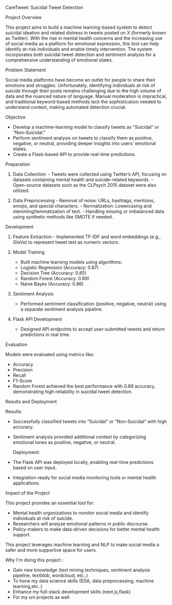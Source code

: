 CareTweet: Suicidal Tweet Detection

Project Overview

This project aims to build a machine learning-based system to detect suicidal ideation and related distress in tweets posted on X (formerly known as Twitter). With the rise in mental health concerns and the increasing use of social media as a platform for emotional expression, this tool can help identify at-risk individuals and enable timely intervention. The system incorporates both suicidal tweet detection and sentiment analysis for a comprehensive understanding of emotional states.

Problem Statement

Social media platforms have become an outlet for people to share their emotions and struggles. Unfortunately, identifying individuals at risk of suicide through their posts remains challenging due to the high volume of data and the nuanced nature of language. Manual moderation is impractical, and traditional keyword-based methods lack the sophistication needed to understand context, making automated detection crucial.

Objective

 - Develop a machine-learning model to classify tweets as “Suicidal” or “Non-Suicidal.”
 - Perform sentiment analysis on tweets to classify them as positive, negative, or neutral, providing deeper insights into users’ emotional states.
 - Create a Flask-based API to provide real-time predictions.

Preparation

  1.	Data Collection:
	- Tweets were collected using Twitter’s API, focusing on datasets containing mental health and suicide-related keywords.
	- Open-source datasets such as the CLPsych 2015 dataset were also utilized.
	
  2.	Data Preprocessing
	- Removal of noise: URLs, hashtags, mentions, emojis, and special characters.
	- Normalization: Lowercasing and stemming/lemmatization of text.
	- Handling missing or imbalanced data using synthetic methods like SMOTE if needed.

Development

  1.	Feature Extraction
	- Implemented TF-IDF and word embeddings (e.g., GloVe) to represent tweet text as numeric vectors.
	
 2.	Model Training
	- Built machine learning models using algorithms:
	- Logistic Regression (Accuracy: 0.87)
	- Decision Tree (Accuracy: 0.85)
	- Random Forest (Accuracy: 0.89)
	- Naive Bayes (Accuracy: 0.86)
	
 3.	Sentiment Analysis
	- Performed sentiment classification (positive, negative, neutral) using a separate sentiment analysis pipeline.
	
 4.	Flask API Development
	- Designed API endpoints to accept user-submitted tweets and return predictions in real time.

Evaluation

  Models were evaluated using metrics like:

- Accuracy
- Precision
- Recall
- F1-Score
- Random Forest achieved the best performance with 0.89 accuracy, demonstrating high reliability in suicidal tweet detection.

 Results and Deployment

  Results:
	
 - Successfully classified tweets into “Suicidal” or “Non-Suicidal” with high accuracy.
 - Sentiment analysis provided additional context by categorizing emotional tones as positive, negative, or neutral.
	
   Deployment:
   
- The Flask API was deployed locally, enabling real-time predictions based on user input.
- Integration-ready for social media monitoring tools or mental health applications.


 Impact of the Project

This project provides an essential tool for:
	
 - Mental health organizations to monitor social media and identify individuals at risk of suicide.
 - Researchers will analyze emotional patterns in public discourse.
 - Policy-makers to make data-driven decisions for better mental health support.

This project leverages machine learning and NLP to make social media a safer and more supportive space for users.


Why I'm doing this project :

- Gain new knowledge (text mining techniques, sentiment analysis pipeline, textblob, wordcloud, etc..)
- To hone my data science skills (EDA, data preprocessing, machine learning,etc..)
- Enhance my full-stack development skills (next.js,flask)
- For my uni projects as well









